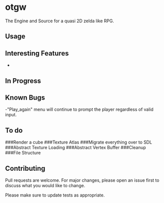 # otgw

The Engine and Source for a quasi 2D zelda like RPG.


## Usage



## Interesting Features

-

## In Progress

## Known Bugs

-"Play_again" menu will continue to prompt the player regardless of valid input.

## To do

###Render a cube
###Texture Atlas
###Migrate everything over to SDL
###Abstract Texture Loading
###Abstract Vertex Buffer
###Cleanup
###File Structure

## Contributing

Pull requests are welcome. For major changes, please open an issue first
to discuss what you would like to change.

Please make sure to update tests as appropriate.
